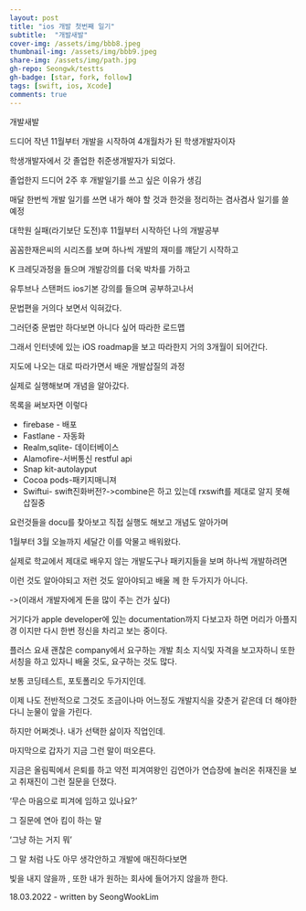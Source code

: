 ```yaml
---
layout: post
title: "ios 개발 첫번째 일기"
subtitle:  "개발새발"
cover-img: /assets/img/bbb8.jpeg
thumbnail-img: /assets/img/bbb9.jpeg
share-img: /assets/img/path.jpg
gh-repo: Seongwk/testts
gh-badge: [star, fork, follow]
tags: [swift, ios, Xcode]
comments: true
---
```


개발새발

드디어 작년 11월부터 개발을 시작하여 4개월차가 된 학생개발자이자

학생개발자에서 갓 졸업한 취준생개발자가 되었다.

졸업한지 드디어 2주 후 개발일기를 쓰고 싶은 이유가 생김

매달 한번씩 개발 일기를 쓰면 내가 해야 할 것과 한것을 정리하는 겸사겸사 일기를 쓸 예정


대학원 실패(라기보단 도전)후 11월부터 시작하던 나의 개발공부

꼼꼼한재은씨의 시리즈를 보며 하나씩 개발의 재미를 꺠닫기 시작하고

K 크레딧과정을 들으며 개발강의를 더욱 박차를 가하고

유투브나 스탠퍼드 ios기본 강의를 들으며 공부하고나서

문법편을 거의다 보면서 익혀갔다. 

그러던중 문법만 하다보면 아니다 싶어 따라한 로드맵 

그래서 인터넷에 있는 iOS roadmap을 보고 따라한지 거의 3개월이 되어간다.

지도에 나오는 대로 따라가면서 배운 개발삽질의 과정

실제로 실행해보며 개념을 알아갔다.

목록을 써보자면 이렇다

- firebase - 배포
- Fastlane - 자동화
- Realm,sqlite- 데이터베이스
- Alamofire-서버통신 restful api
- Snap kit-autolayput
- Cocoa pods-패키지매니져
- Swiftui- swift진화버전?->combine은 하고 있는데 rxswift를 제대로 알지 못해 삽질중


요런것들을 docu를 찾아보고 직접 실행도 해보고 개념도 알아가며 

1월부터 3월 오늘까지 세달간 이를 악물고 배워왔다.

실제로 학교에서 제대로 배우지 않는 개발도구나 패키지들을 보며 하나씩 개발하려면 

이런 것도 알아야되고 저런 것도 알아야되고 배울 께 한 두가지가 아니다.

->(이래서 개발자에게 돈을 많이 주는 건가 싶다)

거기다가 apple developer에 있는 documentation까지 다보고자 하면 머리가 아플지경 이지만 다시 한번 정신을 차리고 보는 중이다.

플러스 요새 괜찮은 company에서 요구하는 개발 최소 지식및 자격을 보고자하니 또한 서칭을 하고 있자니  배울 것도,  요구하는 것도 많다.

보통 코딩테스트, 포토폴리오 두가지인데.

이제 나도 전반적으로 그것도 조금이나마 어느정도 개발지식을 갖춘거 같은데 더 해야한다니 눈물이 앞을 가린다. 

하지만 어쩌겟나. 내가 선택한 삶이자 직업인데.

마지막으로 갑자기 지금 그런 말이 떠오른다. 

지금은 올림픽에서 은퇴를 하고 약전 피겨여왕인 김연아가 연습장에 놀러온 취재진을 보고 취재진이 그런 질문을 던졌다. 

‘무슨 마음으로 피겨에 임하고 있나요?’

그 질문에 연아 킴이 하는 말 

‘그냥 하는 거지 뭐’ 

그 말 처럼 나도 아무 생각안하고 개발에 매진하다보면 

빛을 내지 않을까 , 또한 내가 원하는 회사에 들어가지 않을까 한다.

18.03.2022 - written by SeongWookLim
